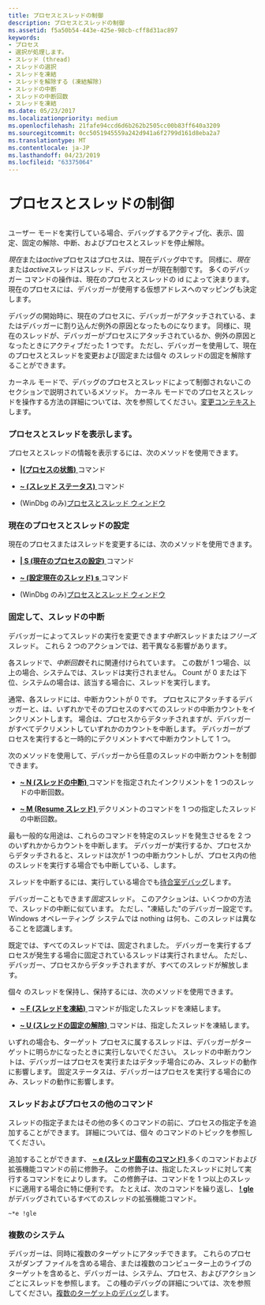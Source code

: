 ```yaml
---
title: プロセスとスレッドの制御
description: プロセスとスレッドの制御
ms.assetid: f5a50b54-443e-425e-98cb-cff8d31ac897
keywords:
- プロセス
- 選択が処理します。
- スレッド (thread)
- スレッドの選択
- スレッドを凍結
- スレッドを解除する (凍結解除)
- スレッドの中断
- スレッドの中断回数
- スレッドを凍結
ms.date: 05/23/2017
ms.localizationpriority: medium
ms.openlocfilehash: 21fafe94ccd6d6b262b2505cc00b83ff640a3209
ms.sourcegitcommit: 0cc5051945559a242d941a6f2799d161d8eba2a7
ms.translationtype: MT
ms.contentlocale: ja-JP
ms.lasthandoff: 04/23/2019
ms.locfileid: "63375064"
---
```

# <a name="controlling-processes-and-threads"></a>プロセスとスレッドの制御


## <span id="ddk_controlling_processes_and_threads_dbg"></span><span id="DDK_CONTROLLING_PROCESSES_AND_THREADS_DBG"></span>


ユーザー モードを実行している場合、デバッグするアクティブ化、表示、固定、固定の解除、中断、およびプロセスとスレッドを停止解除。

*現在*または*active*プロセスはプロセスは、現在デバッグ中です。 同様に、*現在*または*active*スレッドはスレッド、デバッガーが現在制御です。 多くのデバッガー コマンドの操作は、現在のプロセスとスレッドの id によって決まります。 現在のプロセスには、デバッガーが使用する仮想アドレスへのマッピングも決定します。

デバッグの開始時に、現在のプロセスに、デバッガーがアタッチされている、またはデバッガーに割り込んだ例外の原因となったものになります。 同様に、現在のスレッドが、デバッガーがプロセスにアタッチされているか、例外の原因となったときにアクティブだった 1 つです。 ただし、デバッガーを使用して、現在のプロセスとスレッドを変更および固定または個々 のスレッドの固定を解除することができます。

カーネル モードで、デバッグのプロセスとスレッドによって制御されないこのセクションで説明されているメソッド。 カーネル モードでのプロセスとスレッドを操作する方法の詳細については、次を参照してください。[変更コンテキスト](changing-contexts.md)します。

### <a name="span-iddisplayingprocessesandthreadsspanspan-iddisplayingprocessesandthreadsspandisplaying-processes-and-threads"></a><span id="displaying_processes_and_threads"></span><span id="DISPLAYING_PROCESSES_AND_THREADS"></span>プロセスとスレッドを表示します。

プロセスとスレッドの情報を表示するには、次のメソッドを使用できます。

-   [ **|(プロセスの状態)** ](---process-status-.md)コマンド

-   [ **~ (スレッド ステータス)** ](---thread-status-.md)コマンド

-   (WinDbg のみ)[プロセスとスレッド ウィンドウ](processes-and-threads-window.md)

### <a name="span-idsettingthecurrentprocessandthreadspanspan-idsettingthecurrentprocessandthreadspansetting-the-current-process-and-thread"></a><span id="setting_the_current_process_and_thread"></span><span id="SETTING_THE_CURRENT_PROCESS_AND_THREAD"></span>現在のプロセスとスレッドの設定

現在のプロセスまたはスレッドを変更するには、次のメソッドを使用できます。

-   [ **| S (現在のプロセスの設定)** ](-s--set-current-process-.md)コマンド

-   [ **~ (設定現在のスレッド) s** ](-s--set-current-thread-.md)コマンド

-   (WinDbg のみ)[プロセスとスレッド ウィンドウ](processes-and-threads-window.md)

### <a name="span-idfreezingandsuspendingthreadsspanspan-idfreezingandsuspendingthreadsspanfreezing-and-suspending-threads"></a><span id="freezing_and_suspending_threads"></span><span id="FREEZING_AND_SUSPENDING_THREADS"></span>固定して、スレッドの中断

デバッガーによってスレッドの実行を変更できます*中断*スレッドまたは*フリーズ*スレッド。 これら 2 つのアクションでは、若干異なる影響があります。

各スレッドで、*中断回数*それに関連付けられています。 この数が 1 つ場合、以上の場合、システムでは、スレッドは実行されません。 Count が 0 または下位、システムの場合は、該当する場合に、スレッドを実行します。

通常、各スレッドには、中断カウントが 0 です。 プロセスにアタッチするデバッガーと、は、いずれかでそのプロセスのすべてのスレッドの中断カウントをインクリメントします。 場合は、プロセスからデタッチされますが、デバッガーがすべてデクリメントしていずれかのカウントを中断します。 デバッガーがプロセスを実行すると一時的にデクリメントすべて中断カウントして 1 つ。

次のメソッドを使用して、デバッガーから任意のスレッドの中断カウントを制御できます。

-   [ **~ N (スレッドの中断)** ](-n--suspend-thread-.md)コマンドを指定されたインクリメントを 1 つのスレッドの中断回数。

-   [ **~ M (Resume スレッド)** ](-m--resume-thread-.md)デクリメントのコマンドを 1 つの指定したスレッドの中断回数。

最も一般的な用途は、これらのコマンドを特定のスレッドを発生させるを 2 つのいずれかからカウントを中断します。 デバッガーが実行するか、プロセスからデタッチされると、スレッドは次が 1 つの中断カウントしが、プロセス内の他のスレッドを実行する場合でも中断している、します。

スレッドを中断するには、実行している場合でも[待合室デバッグ](noninvasive-debugging--user-mode-.md)します。

デバッガーこともできます*固定*スレッド。 このアクションは、いくつかの方法で、スレッドの中断に似ています。 ただし、"凍結した"のデバッガー設定です。 Windows オペレーティング システムでは nothing は何も、このスレッドは異なることを認識します。

既定では、すべてのスレッドでは、固定されました。 デバッガーを実行するプロセスが発生する場合に固定されているスレッドは実行されません。 ただし、デバッガー、プロセスからデタッチされますが、すべてのスレッドが解放します。

個々 のスレッドを保持し、保持するには、次のメソッドを使用できます。

-   [ **~ F (スレッドを凍結)** ](-f--freeze-thread-.md)コマンドが指定したスレッドを凍結します。

-   [ **~ U (スレッドの固定の解除)** ](-u--unfreeze-thread-.md)コマンドは、指定したスレッドを凍結します。

いずれの場合も、ターゲット プロセスに属するスレッドは、デバッガーがターゲットに明らかになったときに実行しないでください。 スレッドの中断カウントは、デバッガーはプロセスを実行またはデタッチ場合にのみ、スレッドの動作に影響します。 固定ステータスは、デバッガーはプロセスを実行する場合にのみ、スレッドの動作に影響します。

### <a name="span-idthreadsandprocessesinothercommandsspanspan-idthreadsandprocessesinothercommandsspanthreads-and-processes-in-other-commands"></a><span id="threads_and_processes_in_other_commands"></span><span id="THREADS_AND_PROCESSES_IN_OTHER_COMMANDS"></span>スレッドおよびプロセスの他のコマンド

スレッドの指定子またはその他の多くのコマンドの前に、プロセスの指定子を追加することができます。 詳細については、個々 のコマンドのトピックを参照してください。

追加することができます、 [ **~ e (スレッド固有のコマンド)** ](-e--thread-specific-command-.md)多くのコマンドおよび拡張機能コマンドの前に修飾子。 この修飾子は、指定したスレッドに対して実行するコマンドをによりします。 この修飾子は、コマンドを 1 つ以上のスレッドに適用する場合に特に便利です。 たとえば、次のコマンドを繰り返し、 [ **! gle** ](-gle.md)がデバッグされているすべてのスレッドの拡張機能コマンド。

```dbgcmd
~*e !gle 
```

### <a name="span-idmultiplesystemsspanspan-idmultiplesystemsspanmultiple-systems"></a><span id="multiple_systems"></span><span id="MULTIPLE_SYSTEMS"></span>複数のシステム

デバッガーは、同時に複数のターゲットにアタッチできます。 これらのプロセスがダンプ ファイルを含める場合、または複数のコンピューター上のライブのターゲットを含めると、デバッガーは、システム、プロセス、およびアクションごとにスレッドを参照します。 この種のデバッグの詳細については、次を参照してください。[複数のターゲットのデバッグ](debugging-multiple-targets.md)します。

 

 





